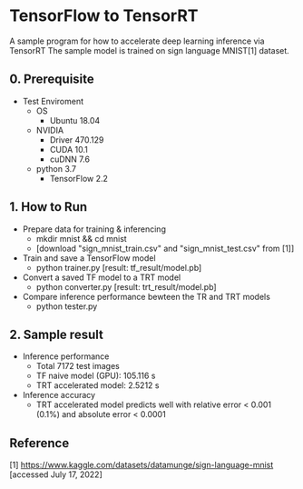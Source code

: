 # TensorFlow to TensorRT

A sample program for how to accelerate deep learning inference via TensorRT
The sample model is trained on sign language MNIST[1] dataset.
  

## 0. Prerequisite
- Test Enviroment
    - OS
        - Ubuntu 18.04
    - NVIDIA
        - Driver 470.129
        - CUDA 10.1
        - cuDNN 7.6
    - python 3.7
        - TensorFlow 2.2

## 1. How to Run
- Prepare data for training & inferencing
    - mkdir mnist && cd mnist
    - [download "sign_mnist_train.csv" and "sign_mnist_test.csv" from [1]]
- Train and save a TensorFlow model
    - python trainer.py [result: tf_result/model.pb]
- Convert a saved TF model to a TRT model
    - python converter.py [result: trt_result/model.pb]
- Compare inference performance bewteen the TR and TRT models
    - python tester.py


## 2. Sample result
- Inference performance
    - Total 7172 test images 
    - TF naive model (GPU): 105.116 s
    - TRT accelerated model: 2.5212 s
- Inference accuracy
    - TRT accelerated model predicts well with relative error < 0.001 (0.1%) and absolute error < 0.0001
  
  
## Reference
[1] https://www.kaggle.com/datasets/datamunge/sign-language-mnist [accessed July 17, 2022]